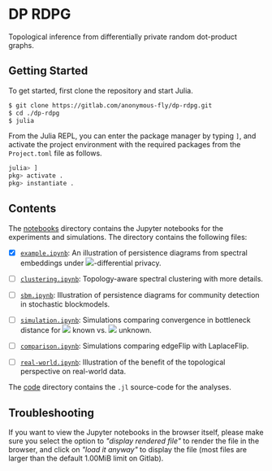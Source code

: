 # DP RDPG

Topological inference from differentially private random dot-product graphs.

## Getting Started

To get started, first clone the repository and start Julia.

```bash
$ git clone https://gitlab.com/anonymous-fly/dp-rdpg.git
$ cd ./dp-rdpg
$ julia
```

From the Julia REPL, you can enter the package manager by typing `]`, and activate the project environment with the required packages from the `Project.toml` file as follows.
```julia
julia> ]
pkg> activate .
pkg> instantiate .
```

## Contents

The [notebooks](./notebooks/) directory contains the Jupyter notebooks for the experiments and simulations. The directory contains the following files:

- [x] [`example.ipynb`](./notebooks/example.ipynb): An illustration of persistence diagrams from spectral embeddings under <img src="https://render.githubusercontent.com/render/math?math=\epsilon">-differential privacy.


- [ ] [`clustering.ipynb`](./notebooks/clustering.ipynb): Topology-aware spectral clustering with more details. 


- [ ] [`sbm.ipynb`](./notebooks/sbm.ipynb): Illustration of persistence diagrams for community detection in stochastic blockmodels.


- [ ] [`simulation.ipynb`](./notebooks/simulation.ipynb): Simulations comparing convergence in bottleneck distance for <img src="https://render.githubusercontent.com/render/math?math=\epsilon"> known vs. <img src="https://render.githubusercontent.com/render/math?math=\epsilon"> unknown. 


- [ ] [`comparison.ipynb`](./notebooks/comparison.ipynb): Simulations comparing edgeFlip with LaplaceFlip. 


- [ ] [`real-world.ipynb`](./notebooks/real-world.ipynb): Illustration of the benefit of the topological perspective on real-world data. 


The [code](./code/) directory contains the `.jl` source-code for the analyses.


## Troubleshooting

If you want to view the Jupyter notebooks in the browser itself, please make sure you select the option to *"display rendered file"* to render the file in the browser, and click on *"load it anyway"* to display the file (most files are larger than the default 1.00MiB limit on Gitlab).
